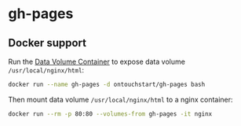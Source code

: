 # gh-pages

## Docker support

Run the [Data Volume Container](http://docs.docker.com/userguide/dockervolumes/) 
to expose data volume `/usr/local/nginx/html`:
```sh
docker run --name gh-pages -d ontouchstart/gh-pages bash
```

Then mount data volume `/usr/local/nginx/html` to a nginx container:
```sh
docker run --rm -p 80:80 --volumes-from gh-pages -it nginx
```

